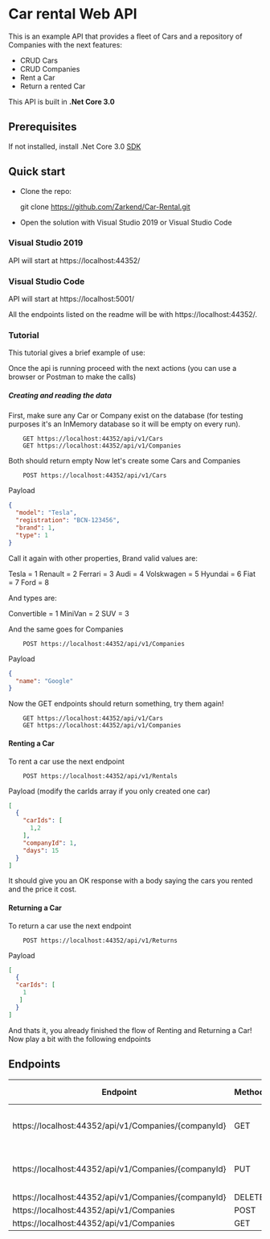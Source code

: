 # Car rental Web API

This is an example API that provides a fleet of Cars and a repository of Companies with the next features:

* CRUD Cars
* CRUD Companies
* Rent a Car
* Return a rented Car 

This API is built in **.Net Core 3.0**

## Prerequisites

If not installed, install .Net Core 3.0 [SDK](https://dotnet.microsoft.com/download/thank-you/dotnet-sdk-3.0.100-windows-x64-installer)

## Quick start
* Clone the repo:
 

    git clone https://github.com/Zarkend/Car-Rental.git

* Open the solution with Visual Studio 2019 or Visual Studio Code

### Visual Studio 2019
API will start at https://localhost:44352/    

### Visual Studio Code
API will start at https://localhost:5001/    

All the endpoints listed on the readme will be with https://localhost:44352/.

### Tutorial

This tutorial gives a brief example of use:

Once the api is running proceed with the next actions (you can use a browser or Postman to make the calls)

##### Creating and reading the data
First, make sure any Car or Company exist on the database (for testing purposes it's an InMemory database so it will be empty on every run).

        GET https://localhost:44352/api/v1/Cars 
        GET https://localhost:44352/api/v1/Companies
        
Both should return empty
Now let's create some Cars and Companies

        POST https://localhost:44352/api/v1/Cars
Payload
```json
{
  "model": "Tesla",
  "registration": "BCN-123456",
  "brand": 1, 
  "type": 1
}
```

Call it again with other properties, Brand valid values are:

Tesla = 1
Renault = 2
Ferrari = 3
Audi = 4
Volskwagen = 5
Hyundai = 6
Fiat = 7
Ford = 8

And types are:

Convertible = 1
MiniVan = 2
SUV = 3

And the same goes for Companies

        POST https://localhost:44352/api/v1/Companies
Payload
```json
{
  "name": "Google"
}
```

Now the GET endpoints should return something, try them again!

        GET https://localhost:44352/api/v1/Cars 
        GET https://localhost:44352/api/v1/Companies

#### Renting a Car

To rent a car use the next endpoint

        POST https://localhost:44352/api/v1/Rentals 
Payload (modify the carIds array if you only created one car)
```json
[
  {
    "carIds": [
      1,2
    ],
    "companyId": 1,
    "days": 15
  }
]
```
It should give you an OK response with a body saying the cars you rented and the price it cost.

#### Returning a Car
To return a car use the next endpoint

        POST https://localhost:44352/api/v1/Returns 
Payload
```json
[
  {
  "carIds": [
    1
   ]
  }
]
```

And thats it, you already finished the flow of Renting and Returning a Car! Now play a bit with the following endpoints



## Endpoints

| Endpoint | Method  | Description | Parameter Type | Payload |
| ------ | ------ |------ |------ |------ |
| https://localhost:44352/api/v1/Companies/{companyId} | GET | Returns a company with Id companyId. | Query | NO
| https://localhost:44352/api/v1/Companies/{companyId} | PUT | Update a company with Id companyId | Query | { "name":"string"}
| https://localhost:44352/api/v1/Companies/{companyId} | DELETE | | Query 
| https://localhost:44352/api/v1/Companies | POST | | Body
| https://localhost:44352/api/v1/Companies | GET | | Body
